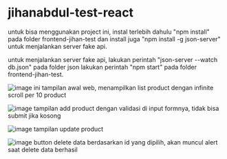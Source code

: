 # jihanabdul-test-react

untuk bisa menggunakan project ini, instal terlebih dahulu "npm install" pada folder frontend-jihan-test
dan install juga "npm install -g json-server" untuk menjalankan server fake api.

untuk menjalankan server fake api, lakukan perintah "json-server --watch db.json" pada folder json
lakukan perintah "npm start" pada folder frontend-jihan-test.

![image](https://user-images.githubusercontent.com/73427229/224688312-a96fcc48-2983-453d-b51f-cf5cc26a6cb6.png)
ini tampilan awal web, menampilkan list product dengan infinite scroll per 10 product

![image](https://user-images.githubusercontent.com/73427229/224688462-7e8691ac-595a-4b65-b4bd-fcd1a8fd2bb3.png)
tampilan add product dengan validasi di input formnya, tidak bisa submit jika kosong

![image](https://user-images.githubusercontent.com/73427229/224688574-9c9102e6-cfae-40b6-9312-5fbf43533dec.png)
tampilan update product

![image](https://user-images.githubusercontent.com/73427229/224689504-73b2d2fd-71cf-4587-973b-7b67036a7ecf.png)
button delete data berdasarkan id yang dipilih, akan muncul alert saat delete data berhasil
